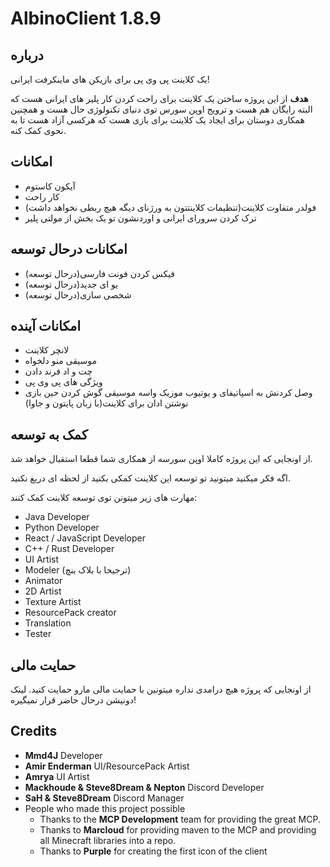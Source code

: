 # AlbinoClient 1.8.9

## درباره

یک کلاینت پی وی پی برای بازیکن های ماینکرفت ایرانی!

**هدف** از این پروژه ساختن یک کلاینت برای راحت کردن کار پلیر های ایرانی هست 
که البته رایگان هم هست و ترویج اوپن سورس توی دنیای تکنولوژی حال هست و
همچنین همکاری دوستان برای ایجاد یک کلاینت برای بازی هست 
که هرکسی آزاد هست تا به نحوی کمک کنه.

## امکانات

- آیکون کاستوم
- کار راحت
- فولدر متفاوت کلاینت(تنظیمات کلاینتتون به ورژنای دیگه هیچ ربطی نخواهد داشت)
- ترک کردن سرورای ایرانی و اوردنشون تو یک بخش از مولتی پلیر

## امکانات درحال توسعه

- فیکس کردن فونت فارسی(درحال توسعه)
- یو ای جدید(درحال توسعه)
- شخصی سازی(درحال توسعه)

## امکانات آینده

- لانچر کلاینت
- موسیقی منو دلخواه
- چت و اد فرند دادن
- ویژگی های پی وی پی
- وصل کردنش به اسپاتیفای و یوتیوب موزیک واسه موسیقی گوش کردن حین بازی
  نوشتن ادان برای کلاینت(با زبان پایتون و جاوا)

## کمک به توسعه

از اونجایی که این پروژه کاملا اوپن سورسه از همکاری شما قطعا استقبال خواهد شد.

اگه فکر میکنید میتونید تو توسعه این کلاینت کمکی بکنید از لحظه ای دریغ نکنید.

مهارت های زیر میتونن توی توسعه کلاینت کمک کنند:

- Java Developer
- Python Developer
- React / JavaScript Developer
- C++ / Rust Developer
- UI Artist
- Modeler (ترجیحا با بلاک بنچ)
- Animator
- 2D Artist
- Texture Artist
- ResourcePack creator
- Translation
- Tester

## حمایت مالی

از اونجایی که پروژه هیچ درامدی نداره میتونین با حمایت مالی مارو حمایت کنید.
لینک دونیشن درحال حاضر قرار نمیگیره!

## Credits
- **Mmd4J** Developer
- **Amir Enderman** UI/ResourcePack Artist
- **Amrya** UI Artist
- **Mackhoude & Steve8Dream & Nepton** Discord Developer
- **SaH & Steve8Dream** Discord Manager
- People who made this project possible
    - Thanks to the **MCP Development** team for providing the great MCP.
    - Thanks to **Marcloud** for providing maven to the MCP and providing all Minecraft libraries into a repo.
    - Thanks to **Purple** for creating the first icon of the client
